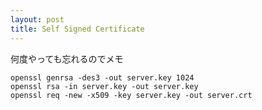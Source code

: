 ```yaml
---
layout: post
title: Self Signed Certificate
---
```

何度やっても忘れるのでメモ

    openssl genrsa -des3 -out server.key 1024
    openssl rsa -in server.key -out server.key
    openssl req -new -x509 -key server.key -out server.crt
